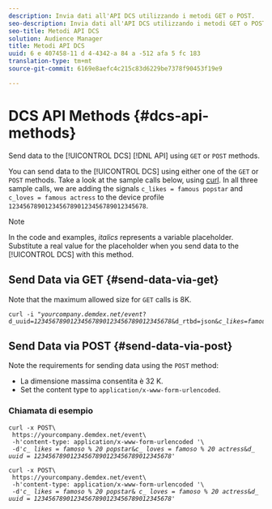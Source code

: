```yaml
---
description: Invia dati all'API DCS utilizzando i metodi GET o POST.
seo-description: Invia dati all'API DCS utilizzando i metodi GET o POST.
seo-title: Metodi API DCS
solution: Audience Manager
title: Metodi API DCS
uuid: 6 e 407458-11 d 4-4342-a 84 a -512 afa 5 fc 183
translation-type: tm+mt
source-git-commit: 6169e8aefc4c215c83d6229be7378f90453f19e9

---
```



# DCS API Methods {#dcs-api-methods}

Send data to the [!UICONTROL DCS] [!DNL API] using `GET` or `POST` methods.

You can send data to the [!UICONTROL DCS] using either one of the `GET` or `POST` methods. Take a look at the sample calls below, using [curl](https://curl.haxx.se/). In all three sample calls, we are adding the signals `c_likes = famous popstar` and `c_loves = famous actress` to the device profile `12345678901234567890123456789012345678`.

>[!NOTE]
>
>In the code and examples, *italics* represents a variable placeholder. Substitute a real value for the placeholder when you send data to the [!UICONTROL DCS] with this method.

## Send Data via GET {#send-data-via-get}

Note that the maximum allowed size for `GET` calls is 8K.

<pre><code>curl -i "<i>yourcompany.demdex.net/event</i>?
d_uuid=<i>12345678901234567890123456789012345678</i>&amp;d_rtbd=json&amp;<i>c_likes=famous%20popstar</i>&amp;<i>c_loves=famous%20actress</i>"
</code></pre>

## Send Data via POST {#send-data-via-post}

Note the requirements for sending data using the `POST` method:

* La dimensione massima consentita è 32 K.
* Set the content type to `application/x-www-form-urlencoded`.

### Chiamata di esempio

<pre><code>curl -x POST\ 
 https://yourcompany.demdex.net/event<i></i>\ 
 -h'content-type: application/x-www-form-urlencoded '\ 
 -d'<i>c_ likes = famoso % 20 popstar</i>&amp;<i>c_ loves = famoso % 20 actress</i>&amp;<i>d_ uuid = 12345678901234567890123456789012345678</i>'</code>
</pre>

<pre><code>curl -x POST\ 
 https://yourcompany.demdex.net/event<i></i>\ 
 -h'content-type: application/x-www-form-urlencoded '\ 
 -d'<i>c_ likes = famoso % 20 popstar</i>&amp; <i>c_ loves = famoso % 20 actress</i>&amp;<i>d_ uuid = 12345678901234567890123456789012345678</i>'</code>
</pre>
